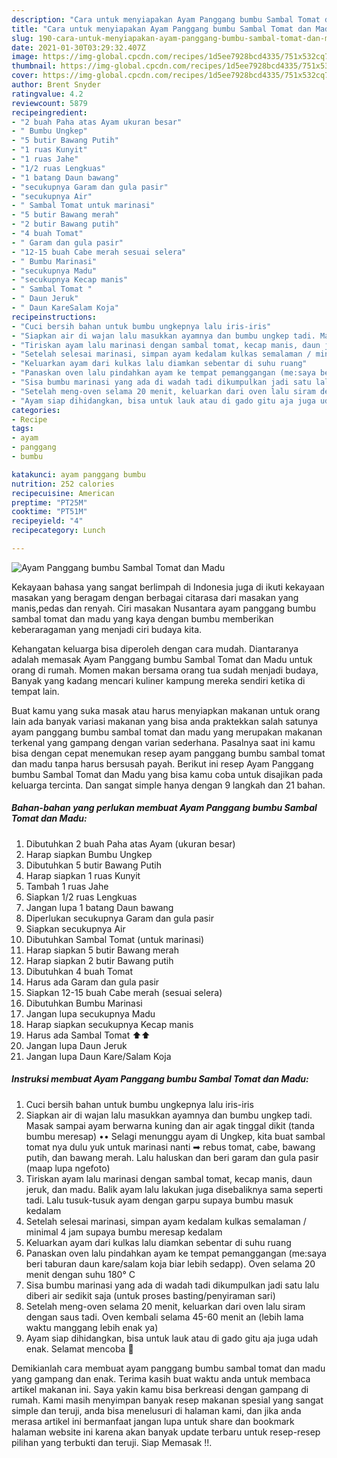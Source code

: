 ```yaml
---
description: "Cara untuk menyiapakan Ayam Panggang bumbu Sambal Tomat dan Madu Homemade"
title: "Cara untuk menyiapakan Ayam Panggang bumbu Sambal Tomat dan Madu Homemade"
slug: 190-cara-untuk-menyiapakan-ayam-panggang-bumbu-sambal-tomat-dan-madu-homemade
date: 2021-01-30T03:29:32.407Z
image: https://img-global.cpcdn.com/recipes/1d5ee7928bcd4335/751x532cq70/ayam-panggang-bumbu-sambal-tomat-dan-madu-foto-resep-utama.jpg
thumbnail: https://img-global.cpcdn.com/recipes/1d5ee7928bcd4335/751x532cq70/ayam-panggang-bumbu-sambal-tomat-dan-madu-foto-resep-utama.jpg
cover: https://img-global.cpcdn.com/recipes/1d5ee7928bcd4335/751x532cq70/ayam-panggang-bumbu-sambal-tomat-dan-madu-foto-resep-utama.jpg
author: Brent Snyder
ratingvalue: 4.2
reviewcount: 5879
recipeingredient:
- "2 buah Paha atas Ayam ukuran besar"
- " Bumbu Ungkep"
- "5 butir Bawang Putih"
- "1 ruas Kunyit"
- "1 ruas Jahe"
- "1/2 ruas Lengkuas"
- "1 batang Daun bawang"
- "secukupnya Garam dan gula pasir"
- "secukupnya Air"
- " Sambal Tomat untuk marinasi"
- "5 butir Bawang merah"
- "2 butir Bawang putih"
- "4 buah Tomat"
- " Garam dan gula pasir"
- "12-15 buah Cabe merah sesuai selera"
- " Bumbu Marinasi"
- "secukupnya Madu"
- "secukupnya Kecap manis"
- " Sambal Tomat "
- " Daun Jeruk"
- " Daun KareSalam Koja"
recipeinstructions:
- "Cuci bersih bahan untuk bumbu ungkepnya lalu iris-iris"
- "Siapkan air di wajan lalu masukkan ayamnya dan bumbu ungkep tadi. Masak sampai ayam berwarna kuning dan air agak tinggal dikit (tanda bumbu meresap) •• Selagi menunggu ayam di Ungkep, kita buat sambal tomat nya dulu yuk untuk marinasi nanti ➡ rebus tomat, cabe, bawang putih, dan bawang merah. Lalu haluskan dan beri garam dan gula pasir (maap lupa ngefoto)"
- "Tiriskan ayam lalu marinasi dengan sambal tomat, kecap manis, daun jeruk, dan madu. Balik ayam lalu lakukan juga disebaliknya sama seperti tadi. Lalu tusuk-tusuk ayam dengan garpu supaya bumbu masuk kedalam"
- "Setelah selesai marinasi, simpan ayam kedalam kulkas semalaman / minimal 4 jam supaya bumbu meresap kedalam"
- "Keluarkan ayam dari kulkas lalu diamkan sebentar di suhu ruang"
- "Panaskan oven lalu pindahkan ayam ke tempat pemanggangan (me:saya beri taburan daun kare/salam koja biar lebih sedapp). Oven selama 20 menit dengan suhu 180° C"
- "Sisa bumbu marinasi yang ada di wadah tadi dikumpulkan jadi satu lalu diberi air sedikit saja (untuk proses basting/penyiraman sari)"
- "Setelah meng-oven selama 20 menit, keluarkan dari oven lalu siram dengan saus tadi. Oven kembali selama 45-60 menit an (lebih lama waktu manggang lebih enak ya)"
- "Ayam siap dihidangkan, bisa untuk lauk atau di gado gitu aja juga udah enak. Selamat mencoba 🤗"
categories:
- Recipe
tags:
- ayam
- panggang
- bumbu

katakunci: ayam panggang bumbu 
nutrition: 252 calories
recipecuisine: American
preptime: "PT25M"
cooktime: "PT51M"
recipeyield: "4"
recipecategory: Lunch

---
```



![Ayam Panggang bumbu Sambal Tomat dan Madu](https://img-global.cpcdn.com/recipes/1d5ee7928bcd4335/751x532cq70/ayam-panggang-bumbu-sambal-tomat-dan-madu-foto-resep-utama.jpg)

Kekayaan bahasa yang sangat berlimpah di Indonesia juga di ikuti kekayaan masakan yang beragam dengan berbagai citarasa dari masakan yang manis,pedas dan renyah. Ciri masakan Nusantara ayam panggang bumbu sambal tomat dan madu yang kaya dengan bumbu memberikan keberaragaman yang menjadi ciri budaya kita.




Kehangatan keluarga bisa diperoleh dengan cara mudah. Diantaranya adalah memasak Ayam Panggang bumbu Sambal Tomat dan Madu untuk orang di rumah. Momen makan bersama orang tua sudah menjadi budaya, Banyak yang kadang mencari kuliner kampung mereka sendiri ketika di tempat lain.

Buat kamu yang suka masak atau harus menyiapkan makanan untuk orang lain ada banyak variasi makanan yang bisa anda praktekkan salah satunya ayam panggang bumbu sambal tomat dan madu yang merupakan makanan terkenal yang gampang dengan varian sederhana. Pasalnya saat ini kamu bisa dengan cepat menemukan resep ayam panggang bumbu sambal tomat dan madu tanpa harus bersusah payah.
Berikut ini resep Ayam Panggang bumbu Sambal Tomat dan Madu yang bisa kamu coba untuk disajikan pada keluarga tercinta. Dan sangat simple hanya dengan 9 langkah dan 21 bahan.


<!--inarticleads1-->

##### Bahan-bahan yang perlukan membuat Ayam Panggang bumbu Sambal Tomat dan Madu:

1. Dibutuhkan 2 buah Paha atas Ayam (ukuran besar)
1. Harap siapkan  Bumbu Ungkep
1. Dibutuhkan 5 butir Bawang Putih
1. Harap siapkan 1 ruas Kunyit
1. Tambah 1 ruas Jahe
1. Siapkan 1/2 ruas Lengkuas
1. Jangan lupa 1 batang Daun bawang
1. Diperlukan secukupnya Garam dan gula pasir
1. Siapkan secukupnya Air
1. Dibutuhkan  Sambal Tomat (untuk marinasi)
1. Harap siapkan 5 butir Bawang merah
1. Harap siapkan 2 butir Bawang putih
1. Dibutuhkan 4 buah Tomat
1. Harus ada  Garam dan gula pasir
1. Siapkan 12-15 buah Cabe merah (sesuai selera)
1. Dibutuhkan  Bumbu Marinasi
1. Jangan lupa secukupnya Madu
1. Harap siapkan secukupnya Kecap manis
1. Harus ada  Sambal Tomat ⬆⬆
1. Jangan lupa  Daun Jeruk
1. Jangan lupa  Daun Kare/Salam Koja




<!--inarticleads2-->

##### Instruksi membuat  Ayam Panggang bumbu Sambal Tomat dan Madu:

1. Cuci bersih bahan untuk bumbu ungkepnya lalu iris-iris
1. Siapkan air di wajan lalu masukkan ayamnya dan bumbu ungkep tadi. Masak sampai ayam berwarna kuning dan air agak tinggal dikit (tanda bumbu meresap) •• Selagi menunggu ayam di Ungkep, kita buat sambal tomat nya dulu yuk untuk marinasi nanti ➡ rebus tomat, cabe, bawang putih, dan bawang merah. Lalu haluskan dan beri garam dan gula pasir (maap lupa ngefoto)
1. Tiriskan ayam lalu marinasi dengan sambal tomat, kecap manis, daun jeruk, dan madu. Balik ayam lalu lakukan juga disebaliknya sama seperti tadi. Lalu tusuk-tusuk ayam dengan garpu supaya bumbu masuk kedalam
1. Setelah selesai marinasi, simpan ayam kedalam kulkas semalaman / minimal 4 jam supaya bumbu meresap kedalam
1. Keluarkan ayam dari kulkas lalu diamkan sebentar di suhu ruang
1. Panaskan oven lalu pindahkan ayam ke tempat pemanggangan (me:saya beri taburan daun kare/salam koja biar lebih sedapp). Oven selama 20 menit dengan suhu 180° C
1. Sisa bumbu marinasi yang ada di wadah tadi dikumpulkan jadi satu lalu diberi air sedikit saja (untuk proses basting/penyiraman sari)
1. Setelah meng-oven selama 20 menit, keluarkan dari oven lalu siram dengan saus tadi. Oven kembali selama 45-60 menit an (lebih lama waktu manggang lebih enak ya)
1. Ayam siap dihidangkan, bisa untuk lauk atau di gado gitu aja juga udah enak. Selamat mencoba 🤗




Demikianlah cara membuat ayam panggang bumbu sambal tomat dan madu yang gampang dan enak. Terima kasih buat waktu anda untuk membaca artikel makanan ini. Saya yakin kamu bisa berkreasi dengan gampang di rumah. Kami masih menyimpan banyak resep makanan spesial yang sangat simple dan teruji, anda bisa menelusuri di halaman kami, dan jika anda merasa artikel ini bermanfaat jangan lupa untuk share dan bookmark halaman website ini karena akan banyak update terbaru untuk resep-resep pilihan yang terbukti dan teruji. Siap Memasak !!. 
